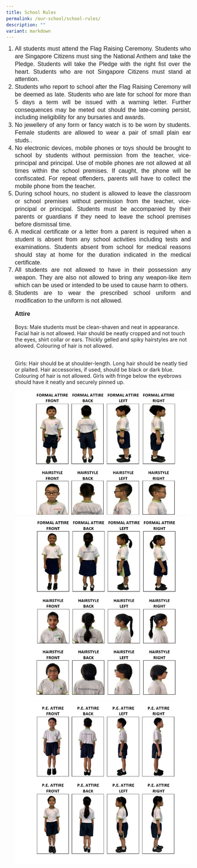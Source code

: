 ```yaml
---
title: School Rules
permalink: /our-school/school-rules/
description: ""
variant: markdown
---
```

<ol>
<li style="line-height:1.3; font-size:16px; font-family:Arial; text-align:justify;">All students must attend the Flag Raising Ceremony. Students who are&nbsp;Singapore Citizens must sing the National Anthem and take the Pledge.&nbsp;Students will take the Pledge with the right fist over the heart. Students who are not Singapore Citizens must stand at attention.</li>

<li style="line-height:1.3; font-size:16px; font-family:Arial; text-align:justify;">Students who report to school after the Flag Raising Ceremony will be&nbsp;deemed as late. Students who are late for school for more than 5 days a term will be issued with a warning letter. Further consequences may be meted out should the late-coming persist, including ineligibility for any bursaries and awards. </li>

<li style="line-height:1.3; font-size:16px; font-family:Arial; text-align:justify;">No jewellery of any form or fancy watch is to be worn by students. Female students are allowed to wear a pair of small plain ear studs..</li>

<li style="line-height:1.3; font-size:16px; font-family:Arial; text-align:justify;">No electronic devices, mobile phones or toys should be brought to school by students without permission from the teacher, vice-principal and principal. Use of mobile phones are not allowed at all times within the school premises. If caught, the phone will be confiscated. For repeat offenders, parents will have to collect the mobile phone from the teacher.</li>

<li style="line-height:1.3; font-size:16px; font-family:Arial; text-align:justify;">	During school hours, no student is allowed to leave the classroom or school premises without permission from the teacher, vice-principal or principal. Students must be accompanied by their parents or guardians if they need to leave the school premises before dismissal time.</li>

<li style="line-height:1.3; font-size:16px; font-family:Arial; text-align:justify;">A medical certificate or a letter from a parent is required when a student is absent from any school activities including tests and examinations. Students absent from school for medical reasons should stay at home for the duration indicated in the medical certificate.</li>

<li style="line-height:1.3; font-size:16px; font-family:Arial; text-align:justify;">All students are not allowed to have in their possession any weapon. They are also not allowed to bring any weapon-like item which can be used or intended to be used to cause harm to others.</li>

<li style="line-height:1.3; font-size:16px; font-family:Arial; text-align:justify;">Students are to wear the prescribed school uniform and modification to the uniform is not allowed.</li>
	
<p style="line-height:1.3; font-size:16px; font-family:Arial; text-align:justify;"><b>Attire</b><br>

Boys: Male students must be clean-shaven and neat in appearance. Facial hair is not allowed. Hair should be neatly cropped and not touch the eyes, shirt collar or ears. Thickly gelled and spiky hairstyles are not allowed. Colouring of hair is not allowed.<br><br>

Girls: Hair should be at shoulder-length. Long hair should be neatly tied or plaited. Hair accessories, if used, should be black or dark blue. Colouring of hair is not allowed. Girls with fringe below the eyebrows should have it neatly and securely pinned up.</p>
	
<img src="/images/Our%20School/Student%20Attire%201%20updated.jpg">
<img src="/images/Our%20School/Student%20Attire%202%20updated.jpg">
<img src="/images/Our%20School/Student%20Attire%203.jpg"></ol>